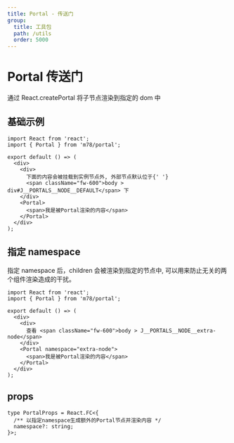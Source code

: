 ```yaml
---
title: Portal - 传送门
group:
  title: 工具包
  path: /utils
  order: 5000
---
```


# Portal 传送门

通过 React.createPortal 将子节点渲染到指定的 dom 中

## 基础示例

```tsx
import React from 'react';
import { Portal } from 'm78/portal';

export default () => (
  <div>
    <div>
      下面的内容会被挂载到实例节点外, 外部节点默认位于{' '}
      <span className="fw-600">body > div#J__PORTALS__NODE__DEFAULT</span> 下
    </div>
    <Portal>
      <span>我是被Portal渲染的内容</span>
    </Portal>
  </div>
);
```

## 指定 namespace

指定 namespace 后，children 会被渲染到指定的节点中, 可以用来防止无关的两个组件渲染造成的干扰。

```tsx
import React from 'react';
import { Portal } from 'm78/portal';

export default () => (
  <div>
    <div>
      查看 <span className="fw-600">body > J__PORTALS__NODE__extra-node</span>
    </div>
    <Portal namespace="extra-node">
      <span>我是被Portal渲染的内容</span>
    </Portal>
  </div>
);
```

## props

```tsx | pure
type PortalProps = React.FC<{
  /** 以指定namespace生成额外的Portal节点并渲染内容 */
  namespace?: string;
}>;
```
